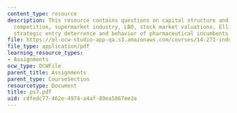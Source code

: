 ```yaml
---
content_type: resource
description: This resource contains questions on capital structure and product market
  competition, supermarket industry, LBO, stock market valuations, Ellison?s paper,
  strategic entry deterrence and behavior of pharmaceutical incumbents.
file: https://ol-ocw-studio-app-qa.s3.amazonaws.com/courses/14-271-industrial-organization-i-fall-2005/cdfedc77462e4974a4af89ea5867ee2a_ps7.pdf
file_type: application/pdf
learning_resource_types:
- Assignments
ocw_type: OCWFile
parent_title: Assignments
parent_type: CourseSection
resourcetype: Document
title: ps7.pdf
uid: cdfedc77-462e-4974-a4af-89ea5867ee2a
---
```

